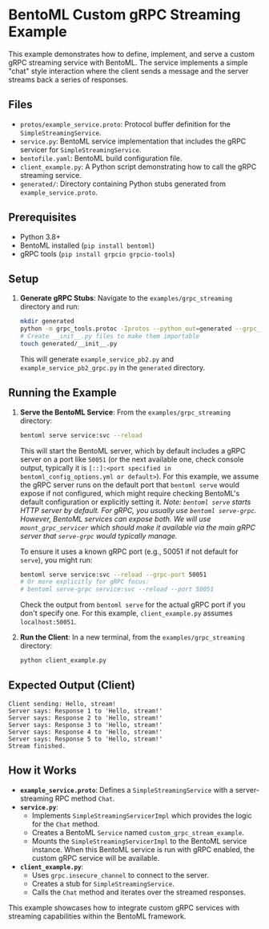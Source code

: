 # BentoML Custom gRPC Streaming Example

This example demonstrates how to define, implement, and serve a custom gRPC streaming service with BentoML. The service implements a simple "chat" style interaction where the client sends a message and the server streams back a series of responses.

## Files

- `protos/example_service.proto`: Protocol buffer definition for the `SimpleStreamingService`.
- `service.py`: BentoML service implementation that includes the gRPC servicer for `SimpleStreamingService`.
- `bentofile.yaml`: BentoML build configuration file.
- `client_example.py`: A Python script demonstrating how to call the gRPC streaming service.
- `generated/`: Directory containing Python stubs generated from `example_service.proto`.

## Prerequisites

- Python 3.8+
- BentoML installed (`pip install bentoml`)
- gRPC tools (`pip install grpcio grpcio-tools`)

## Setup

1.  **Generate gRPC Stubs**:
    Navigate to the `examples/grpc_streaming` directory and run:
    ```bash
    mkdir generated
    python -m grpc_tools.protoc -Iprotos --python_out=generated --grpc_python_out=generated protos/example_service.proto
    # Create __init__.py files to make them importable
    touch generated/__init__.py
    ```
    This will generate `example_service_pb2.py` and `example_service_pb2_grpc.py` in the `generated` directory.

## Running the Example

1.  **Serve the BentoML Service**:
    From the `examples/grpc_streaming` directory:
    ```bash
    bentoml serve service:svc --reload
    ```
    This will start the BentoML server, which by default includes a gRPC server on a port like `50051` (or the next available one, check console output, typically it is `[::]:<port specified in bentoml_config_options.yml or default>`). For this example, we assume the gRPC server runs on the default port that `bentoml serve` would expose if not configured, which might require checking BentoML's default configuration or explicitly setting it.
    *Note: `bentoml serve` starts HTTP server by default. For gRPC, you usually use `bentoml serve-grpc`. However, BentoML services can expose both. We will use `mount_grpc_servicer` which should make it available via the main gRPC server that `serve-grpc` would typically manage.*

    To ensure it uses a known gRPC port (e.g., 50051 if not default for `serve`), you might run:
    ```bash
    bentoml serve service:svc --reload --grpc-port 50051
    # Or more explicitly for gRPC focus:
    # bentoml serve-grpc service:svc --reload --port 50051
    ```
    Check the output from `bentoml serve` for the actual gRPC port if you don't specify one. For this example, `client_example.py` assumes `localhost:50051`.

2.  **Run the Client**:
    In a new terminal, from the `examples/grpc_streaming` directory:
    ```bash
    python client_example.py
    ```

## Expected Output (Client)

```
Client sending: Hello, stream!
Server says: Response 1 to 'Hello, stream!'
Server says: Response 2 to 'Hello, stream!'
Server says: Response 3 to 'Hello, stream!'
Server says: Response 4 to 'Hello, stream!'
Server says: Response 5 to 'Hello, stream!'
Stream finished.
```

## How it Works

-   **`example_service.proto`**: Defines a `SimpleStreamingService` with a server-streaming RPC method `Chat`.
-   **`service.py`**:
    -   Implements `SimpleStreamingServicerImpl` which provides the logic for the `Chat` method.
    -   Creates a BentoML `Service` named `custom_grpc_stream_example`.
    -   Mounts the `SimpleStreamingServicerImpl` to the BentoML service instance. When this BentoML service is run with gRPC enabled, the custom gRPC service will be available.
-   **`client_example.py`**:
    -   Uses `grpc.insecure_channel` to connect to the server.
    -   Creates a stub for `SimpleStreamingService`.
    -   Calls the `Chat` method and iterates over the streamed responses.

This example showcases how to integrate custom gRPC services with streaming capabilities within the BentoML framework.
```
